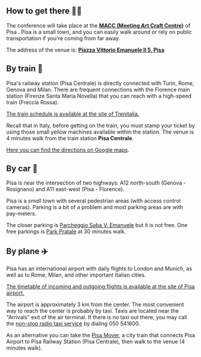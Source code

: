 ## How to get there 🚶‍♂️

The conference will take place at the [**MACC (Meeting Art Craft Centre)**](https://macc.pisa.it/) of Pisa . Pisa is a small town, and you can easily walk around or rely on public transportation if you're coming from far away.

The address of the venue is: [**Piazza Vittorio Emanuele II 5, Pisa**](https://maps.app.goo.gl/wAUjSDeipraHyMgh7)

## By train 🚄

Pisa's railway station (Pisa Centrale) is directly connected with Turin, Rome, Genova and Milan. There are frequent connections with the Florence main station (Firenze Santa Maria Novella) that you can reach with a high-speed train (Freccia Rossa).

[The train schedule is available at the site of Trenitalia.](http://www.trenitalia.com)

Recall that in Italy, before getting on the train, you must stamp your ticket by using those small yellow machines available within the station.
The venue is 4 minutes walk from the train station **Pisa Centrale**.

[Here you can find the directions on Google maps](https://maps.app.goo.gl/p9k59wRKLiAQQPcTA).

## By car 🚗

Pisa is near the intersection of two highways: A12 north-south (Genova - Rosignano) and A11 east-west (Pisa - Florence).

Pisa is a _small town_ with several pedestrian areas (with access control cameras). Parking is a bit of a problem and most parking areas are with pay-meters.

The closer parking is [Parcheggio Saba V. Emanuele](https://maps.app.goo.gl/NyYJUSbcrvWrCD476) but it is not free. One free parkings is [Park Pratale](https://goo.gl/maps/1xpJnXVLowJ2) at 30 minutes walk.

## By plane ✈️

Pisa has an international airport with daily flights to London and Munich, as well as to Rome, Milan, and other important Italian cities.

[The timetable of incoming and outgoing flights is available at the site of Pisa airport.](http://www.pisa-airport.com/it/i-passeggeri/arrivi/orario-generale.html)

The airport is approximately 3 km from the center. The most convenient way to reach the center is probably by taxi. Taxis are located near the "Arrivals" exit of the air terminal. If there is no taxi out there, you may call the [non-stop radio taxi service](http://www.cotapi.it/en/) by dialing 050 541600.

As an alternative you can take the [Pisa Mover](http://pisa-mover.com/en/), a city train that connects Pisa Airport to Pisa Railway Station (Pisa Centrale), then walk to the venue (4 minutes walk).
